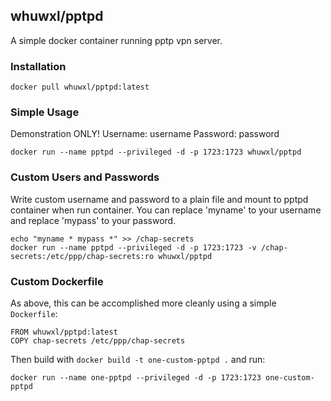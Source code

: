 ## whuwxl/pptpd

A simple docker container running pptp vpn server.

### Installation

    docker pull whuwxl/pptpd:latest

### Simple Usage

Demonstration ONLY!
Username: username
Password: password

    docker run --name pptpd --privileged -d -p 1723:1723 whuwxl/pptpd

### Custom Users and Passwords

Write custom username and password to a plain file and mount to pptpd container when run container. You can replace 'myname' to your username and replace 'mypass' to your password.

    echo "myname * mypass *" >> /chap-secrets
    docker run --name pptpd --privileged -d -p 1723:1723 -v /chap-secrets:/etc/ppp/chap-secrets:ro whuwxl/pptpd

### Custom Dockerfile

As above, this can be accomplished more cleanly using a simple `Dockerfile`:

    FROM whuwxl/pptpd:latest
    COPY chap-secrets /etc/ppp/chap-secrets

Then build with `docker build -t one-custom-pptpd .` and run:

    docker run --name one-pptpd --privileged -d -p 1723:1723 one-custom-pptpd

